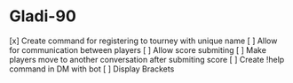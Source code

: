 # Gladi-90

[x] Create command for registering to tourney with unique name
[ ] Allow for communication between players
[ ] Allow score submiting
[ ] Make players move to another conversation after submiting score
[ ] Create !help command in DM with bot
[ ] Display Brackets

